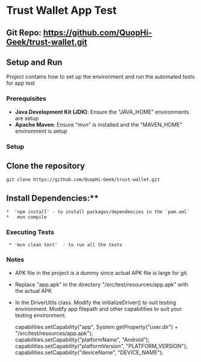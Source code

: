 # Trust Wallet App Test

## Git Repo:  https://github.com/QuopHi-Geek/trust-wallet.git

## Setup and Run

Project contains how to set up the environment and run the automated tests for app test


### Prerequisites

*   **Java Development Kit (JDK)**:  Ensure the "JAVA_HOME" environments are setup 
*   **Apache Maven**: Ensure "mvn" is installed and the "MAVEN_HOME" environment is setup 


### Setup

## Clone the repository
    
    git clone https://github.com/QuopHi-Geek/trust-wallet.git
  


## Install Dependencies:**
    *  'npm install' - to install packages/dependencies in the `pom.xml` 
    *   mvn compile


### Executing Tests

     * 'mvn clean test'  - to run all the tests


### Notes

*   APK file in the project is a dummy since actual APK file is large for git.

*   Replace "app.apk" in the directory "/src/test/resources/app.apk" with the actual APK

*   In the DriverUtils class. Modify the initializeDriver() to suit testing environment. Modify app filepath and other capabilities to suit your testing environment.

    capabilities.setCapability("app", System.getProperty("user.dir") + "/src/test/resources/app.apk");
    capabilities.setCapability("platformName", "Android");
    capabilities.setCapability("platformVersion", "PLATFORM_VERSION");
    capabilities.setCapability("deviceName", "DEVICE_NAME");
